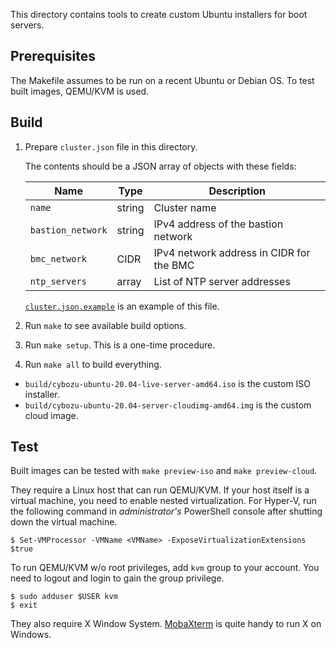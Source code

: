 This directory contains tools to create custom Ubuntu installers for
boot servers.

## Prerequisites

The Makefile assumes to be run on a recent Ubuntu or Debian OS.
To test built images, QEMU/KVM is used.

## Build

1. Prepare `cluster.json` file in this directory.

    The contents should be a JSON array of objects with these fields:

    | Name              | Type   | Description                              |
    | ----------------- | ------ | ---------------------------------------- |
    | `name`            | string | Cluster name                             |
    | `bastion_network` | string | IPv4 address of the bastion network      |
    | `bmc_network`     | CIDR   | IPv4 network address in CIDR for the BMC |
    | `ntp_servers`     | array  | List of NTP server addresses             |

    [`cluster.json.example`](./cluster.json.example) is an example of this file.

2. Run `make` to see available build options.
3. Run `make setup`.  This is a one-time procedure.
4. Run `make all` to build everything.

- `build/cybozu-ubuntu-20.04-live-server-amd64.iso` is the custom ISO installer.
- `build/cybozu-ubuntu-20.04-server-cloudimg-amd64.img` is the custom cloud image.

## Test

Built images can be tested with `make preview-iso` and `make preview-cloud`.

They require a Linux host that can run QEMU/KVM.  If your host itself is a
virtual machine, you need to enable nested virtualization.
For Hyper-V, run the following command in *administrator's* PowerShell console
after shutting down the virtual machine.

```console
$ Set-VMProcessor -VMName <VMName> -ExposeVirtualizationExtensions $true
```

To run QEMU/KVM w/o root privileges, add `kvm` group to your account.
You need to logout and login to gain the group privilege.

```console
$ sudo adduser $USER kvm
$ exit
```

They also require X Window System.  [MobaXterm](https://mobaxterm.mobatek.net/)
is quite handy to run X on Windows.
